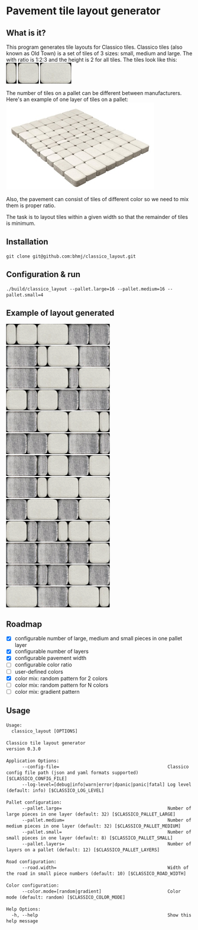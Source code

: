 # Pavement tile layout generator

## What is it?
This program generates tile layouts for Classico tiles. Classico tiles (also known as Old Town) is a set of tiles of 3 sizes: small, medium and large. The with ratio is 1:2:3 and the height is 2 for all tiles. The tiles look like this:  
![small tile](./img/small.png) ![medium tile](./img/medium.png) ![large tile](./img/large.png)

The number of tiles on a pallet can be different between manufacturers. Here's an example of one layer of tiles on a pallet:  
![pallet layer](./img/classico_pallet.jpg)

Also, the pavement can consist of tiles of different color so we need to mix them is proper ratio.

The task is to layout tiles within a given width so that the remainder of tiles is minimum.

## Installation

```
git clone git@github.com:bhmj/classico_layout.git
```

## Configuration & run

```
./build/classico_layout --pallet.large=16 --pallet.medium=16 --pallet.small=4
```

## Example of layout generated

<img src="img/small.png"><img src="img/medium.png"><img src="img/large.png"><img src="img/medium2.png"><img src="img/medium2.png">   
<img src="img/large2.png"><img src="img/small.png"><img src="img/large.png"><img src="img/large2.png">   
<img src="img/large2.png"><img src="img/large.png"><img src="img/small2.png"><img src="img/large.png">   
<img src="img/medium.png"><img src="img/small2.png"><img src="img/medium.png"><img src="img/medium2.png"><img src="img/large2.png">   
<img src="img/large2.png"><img src="img/large.png"><img src="img/large.png"><img src="img/small.png">   
<img src="img/medium2.png"><img src="img/medium2.png"><img src="img/medium.png"><img src="img/large2.png"><img src="img/small2.png">   
<img src="img/large2.png"><img src="img/small2.png"><img src="img/medium.png"><img src="img/medium2.png"><img src="img/medium.png">   
<img src="img/large2.png"><img src="img/small.png"><img src="img/large.png"><img src="img/large.png">   
<img src="img/medium2.png"><img src="img/large.png"><img src="img/medium2.png"><img src="img/large.png">   
<img src="img/medium.png"><img src="img/small2.png"><img src="img/medium2.png"><img src="img/small.png"><img src="img/medium.png"><img src="img/medium.png">   
<img src="img/large2.png"><img src="img/large2.png"><img src="img/medium2.png"><img src="img/medium.png">   
<img src="img/large2.png"><img src="img/small2.png"><img src="img/medium2.png"><img src="img/medium.png"><img src="img/medium2.png">   
<img src="img/large.png"><img src="img/large2.png"><img src="img/large.png"><img src="img/small.png">   



## Roadmap
- [x] configurable number of large, medium and small pieces in one pallet layer
- [x] configurable number of layers
- [x] configurable pavement width
- [ ] configurable color ratio
- [ ] user-defined colors
- [x] color mix: random pattern for 2 colors
- [ ] color mix: random pattern for N colors
- [ ] color mix: gradient pattern

<!-- do not edit this file below this line -->

## Usage
```
Usage:
  classico_layout [OPTIONS]

Classico tile layout generator
version 0.3.0

Application Options:
      --config-file=                                         Classico config file path (json and yaml formats supported) [$CLASSICO_CONFIG_FILE]
      --log-level=[debug|info|warn|error|dpanic|panic|fatal] Log level (default: info) [$CLASSICO_LOG_LEVEL]

Pallet configuration:
      --pallet.large=                                        Number of large pieces in one layer (default: 32) [$CLASSICO_PALLET_LARGE]
      --pallet.medium=                                       Number of medium pieces in one layer (default: 32) [$CLASSICO_PALLET_MEDIUM]
      --pallet.small=                                        Number of small pieces in one layer (default: 8) [$CLASSICO_PALLET_SMALL]
      --pallet.layers=                                       Number of layers on a pallet (default: 12) [$CLASSICO_PALLET_LAYERS]

Road configuration:
      --road.width=                                          Width of the road in small piece numbers (default: 10) [$CLASSICO_ROAD_WIDTH]

Color configuration:
      --color.mode=[random|gradient]                         Color mode (default: random) [$CLASSICO_COLOR_MODE]

Help Options:
  -h, --help                                                 Show this help message

```
